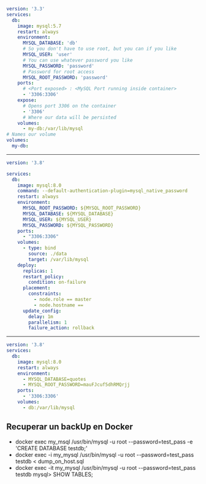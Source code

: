 ```yml
version: '3.3'
services:
  db:
    image: mysql:5.7
    restart: always
    environment:
      MYSQL_DATABASE: 'db'
      # So you don't have to use root, but you can if you like
      MYSQL_USER: 'user'
      # You can use whatever password you like
      MYSQL_PASSWORD: 'password'
      # Password for root access
      MYSQL_ROOT_PASSWORD: 'password'
    ports:
      # <Port exposed> : <MySQL Port running inside container>
      - '3306:3306'
    expose:
      # Opens port 3306 on the container
      - '3306'
      # Where our data will be persisted
    volumes:
      - my-db:/var/lib/mysql
# Names our volume
volumes:
  my-db:
```

---

```yml
version: '3.8'

services:
  db:
    image: mysql:8.0
    command: --default-authentication-plugin=mysql_native_password
    restart: always
    environment:
      MYSQL_ROOT_PASSWORD: ${MYSQL_ROOT_PASSWORD}
      MYSQL_DATABASE: ${MYSQL_DATABASE}
      MYSQL_USER: ${MYSQL_USER}
      MYSQL_PASSWORD: ${MYSQL_PASSWORD}
    ports:
      - "3306:3306"
    volumes:
      - type: bind
        source: ./data
        target: /var/lib/mysql
    deploy:
      replicas: 1
      restart_policy:
        condition: on-failure
      placement:
        constraints:
          - node.role == master
          - node.hostname == 
      update_config:
        delay: 1m
        parallelism: 1
        failure_action: rollback
```


---

```yml
version: '3.8'
services:
  db:
    image: mysql:8.0
    restart: always
    environment:
      - MYSQL_DATABASE=quotes
      - MYSQL_ROOT_PASSWORD=mauFJcuf5dhRMQrjj
    ports:
      - '3306:3306'
    volumes:
      - db:/var/lib/mysql
```

## Recuperar un backUp en Docker
- docker exec my_msql /usr/bin/mysql -u root --password=test_pass -e 'CREATE DATABASE testdb;'
- docker exec -i my_mysql /usr/bin/mysql -u root --password=test_pass testdb < dump_on_host.sql
- docker exec -it my_mysql /usr/bin/mysql -u root --password=test_pass testdb mysql> SHOW TABLES;
